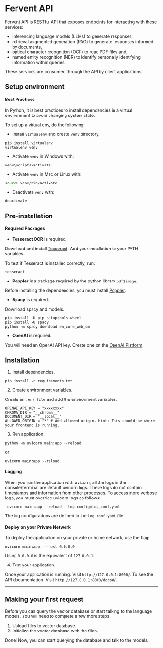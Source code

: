 # Fervent API

Fervent API is RESTful API that exposes endpoints for interacting with these services:
- inferencing language models (LLMs) to generate responses, 
- retrieval augmented generation (RAG) to generate responses informed by documents, 
- optical character recognition (OCR) to read PDF files and,
- named entity recognition (NER) to identify personally identifying information within queries.

These services are consumed through the API by client applications.

## Setup environment

#### Best Practices

In Python, it is best practices to install dependencies in a virtual environment to avoid
changing system state.

To set up a virtual env, do the following:

- Install `virtualenv` and create `venv` directory:

```commandline
pip install virtualenv
virtualenv venv
```

- Activate `venv` in Windows with:

```commandline
venv\Scripts\activate
```

- Activate `venv` in Mac or Linux with:

```zsh
source venv/bin/activate
```

- Deactivate `venv` with:

```commandline
deactivate
```

## Pre-installation

#### Required Packages

- **Tesseract OCR** is required.

Download and install [Tesseract](https://tesseract-ocr.github.io/tessdoc/Installation.html).
Add your installation to your PATH variables.

To test if Tesseract is installed correctly, run:

```commandline
tesseract
```

- **Poppler** is a package required by the python library `pdf2image`.

Before installing the dependencies, you must install [Poppler](https://pdf2image.readthedocs.io/en/latest/installation.html).

- **Spacy** is required.

Download spacy and models.

```commandline
pip install -U pip setuptools wheel
pip install -U spacy
python -m spacy download en_core_web_sm
```

- **OpenAI** is required.

You will need an OpenAI API key. Create one on the [OpenAI Platform](https://platform.openai.com/).

## Installation

1. Install dependencies.

```commandline
pip install -r requirements.txt
```

2. Create environment variables.

Create an `.env file` and add the environment variables.

```env
OPENAI_API_KEY = "xxxxxxxx"
CHROMA_DIR = "__chroma__"
DOCUMENT_DIR = "__local__"
ALLOWED_ORIGIN = "*" # Add allowed origin. Hint: This should be where your frontend is running.
```

3. Run application.

```commandline
python -m uvicorn main:app --reload
```
or
```commandline
uvicorn main:app --reload
```

#### Logging
When you run the application with uvicorn, all the logs in the console/terminal are default uvicorn logs.
These logs do not contain timestamps and information from other processes. To access more verbose logs, 
you must override uvicorn logs as follows:

```commandline
 uvicorn main:app --reload --log-config=log_conf.yaml
```

The log configurations are defined in the `log_conf.yaml` file.

#### Deploy on your Private Network 
To deploy the application on your private or home network, use the flag:

```commandline
uvicorn main:app  --host 0.0.0.0
```

Using `0.0.0.0` is the equivalent of `127.0.0.1`.

4. Test your application.

Once your application is running. Visit `http://127.0.0.1:8000/`. 
To see the API documentation. Visit `http://127.0.0.1:8000/docs#/`.

---

## Making your first request

Before you can query the vector database or start talking to the language models.
You will need to complete a few more steps.

1. Upload files to vector database.
1. Initialize the vector database with the files.

Done! Now, you can start querying the database and talk to the models. 
